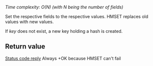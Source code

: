 

_Time complexity: O(N) (with N being the number of fields)_

Set the respective fields to the respective values. HMSET replaces old values with new values.

If _key_ does not exist, a new key holding a hash is created.

## Return value

[Status code reply][1] Always +OK because HMSET can't fail



[1]: /p/redis/wiki/ReplyTypes
